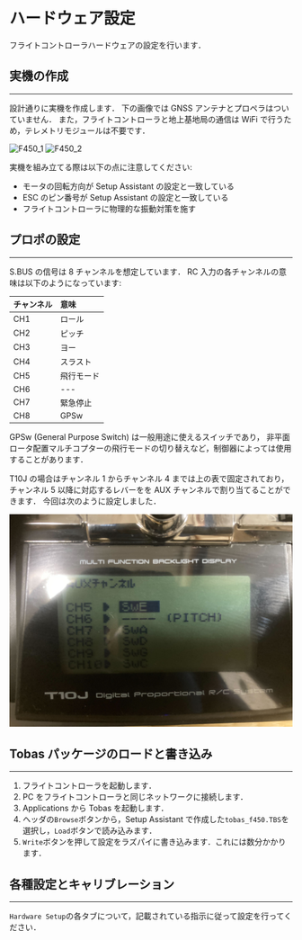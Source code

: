 # ハードウェア設定

フライトコントローラハードウェアの設定を行います．

## 実機の作成

---

設計通りに実機を作成します．
下の画像では GNSS アンテナとプロペラはついていません．
また，フライトコントローラと地上基地局の通信は WiFi で行うため，テレメトリモジュールは不要です．

<!-- Navio2のような詳細な手順 -->
<!-- cf. https://docs.emlid.com/navio2/hardware-setup/ -->
<!-- cf. https://docs.emlid.com/navio2/ardupilot/typical-setup-schemes/ -->

<img src="../resources/hardware_setup/f450_1.png" alt="F450_1" width="49%"> <img src="../resources/hardware_setup/f450_2.png" alt="F450_2" width="49%">

実機を組み立てる際は以下の点に注意してください:

- モータの回転方向が Setup Assistant の設定と一致している
- ESC のピン番号が Setup Assistant の設定と一致している
- フライトコントローラに物理的な振動対策を施す

## プロポの設定

---

S.BUS の信号は 8 チャンネルを想定しています．
RC 入力の各チャンネルの意味は以下のようになっています:

| チャンネル | 意味       |
| :--------- | :--------- |
| CH1        | ロール     |
| CH2        | ピッチ     |
| CH3        | ヨー       |
| CH4        | スラスト   |
| CH5        | 飛行モード |
| CH6        | ---        |
| CH7        | 緊急停止   |
| CH8        | GPSw       |

GPSw (General Purpose Switch) は一般用途に使えるスイッチであり，
非平面ロータ配置マルチコプターの飛行モードの切り替えなど，制御器によっては使用することがあります．

T10J の場合はチャンネル 1 からチャンネル 4 までは上の表で固定されており，
チャンネル 5 以降に対応するレバーをを AUX チャンネルで割り当てることができます．
今回は次のように設定しました．

![aux_channel](resources/hardware_setup/aux_channel.png)

## Tobas パッケージのロードと書き込み

---

1. フライトコントローラを起動します．
1. PC をフライトコントローラと同じネットワークに接続します．
1. Applications から Tobas を起動します．
1. ヘッダの`Browse`ボタンから，Setup Assistant で作成した`tobas_f450.TBS`を選択し，`Load`ボタンで読み込みます．
1. `Write`ボタンを押して設定をラズパイに書き込みます．これには数分かかります．

## 各種設定とキャリブレーション

---

`Hardware Setup`の各タブについて，記載されている指示に従って設定を行ってください．
